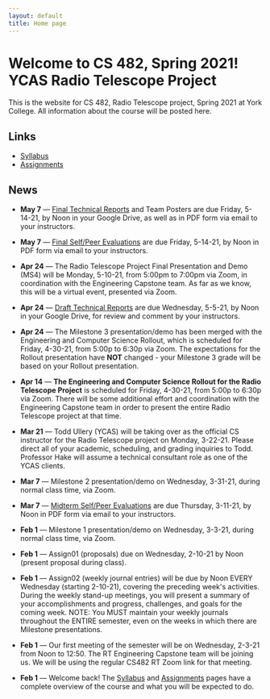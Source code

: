 ```yaml
---
layout: default
title: Home page
---
```


# Welcome to CS 482, Spring 2021!<br>YCAS Radio Telescope Project

This is the website for CS 482, Radio Telescope project, Spring 2021 at York College.
All information about the course will be posted here.

## Links

* [Syllabus](syllabus.html)
* [Assignments](assign/index.html)

## News

<!--

-->

* **May 7** &mdash; [Final Technical Reports](./assign/finalreport.html) and Team Posters are due Friday, 5-14-21, by Noon in your Google Drive, as well as in PDF form via email to your instructors.

* **May 7** &mdash; [Final Self/Peer Evaluations](./assign/PeerEval-RadioTelescope-Sp21-final.pdf) are due Friday, 5-14-21, by Noon in PDF form via email to your instructors.

* **Apr 24** &mdash; The Radio Telescope Project Final Presentation and Demo (MS4) will be Monday, 5-10-21, from 5:00pm to 7:00pm via Zoom, in coordination with the Engineering Capstone team.  As far as we know, this will be a virtual event, presented via Zoom.

* **Apr 24** &mdash; [Draft Technical Reports](./assign/finalreport.html) are due Wednesday, 5-5-21, by Noon in your Google Drive, for review and comment by your instructors.

* **Apr 24** &mdash; The Milestone 3 presentation/demo has been merged with the Engineering and Computer Science Rollout, which is scheduled for Friday, 4-30-21, from 5:00p to 6:30p via Zoom.  The expectations for the Rollout presentation have **NOT** changed - your Milestone 3 grade will be based on your Rollout presentation.

* **Apr 14** &mdash; **The Engineering and Computer Science Rollout for the Radio Telescope Project** is scheduled for Friday, 4-30-21, from 5:00p to 6:30p via Zoom.  There will be some additional effort and coordination with the Engineering Capstone team in order to present the entire Radio Telescope project at that time.

* **Mar 21** &mdash; Todd Ullery (YCAS) will be taking over as the official CS instructor for the Radio Telescope project on Monday, 3-22-21.  Please direct all of your academic, scheduling, and grading inquiries to Todd.  Professor Hake will assume a technical consultant role as one of the YCAS clients.

* **Mar 7** &mdash; Milestone 2 presentation/demo on Wednesday, 3-31-21, during normal class time, via Zoom.

* **Mar 7** &mdash; [Midterm Self/Peer Evaluations](./assign/PeerEval-RadioTelescope-Sp21-midterm.pdf) are due Thursday, 3-11-21, by Noon in PDF form via email to your instructors.

* **Feb 1** &mdash; Milestone 1 presentation/demo on Wednesday, 3-3-21, during normal class time, via Zoom.

* **Feb 1** &mdash; Assign01 (proposals) due on Wednesday, 2-10-21 by Noon (present proposal during class).

* **Feb 1** &mdash; Assign02 (weekly journal entries) will be due by Noon EVERY Wednesday (starting 2-10-21), covering the preceding week's activities.  During the weekly stand-up meetings, you will present a summary of your accomplishments and progress, challenges, and goals for the coming week.  NOTE: You MUST maintain your weekly journals throughout the ENTIRE semester, even on the weeks in which there are Milestone presentations.

* **Feb 1** &mdash; Our first meeting of the semester will be on Wednesday, 2-3-21 from Noon to 12:50.  The RT Engineering Capstone team will be joining us.  We will be using the regular CS482 RT Zoom link for that meeting.

* **Feb 1** &mdash; Welcome back!  The [Syllabus](syllabus.html) and [Assignments](assign/index.html) pages have a complete overview of the course and what you will be expected to do.

<!-- vim:set wrap: -->
<!-- vim:set linebreak: -->
<!-- vim:set nolist: -->
